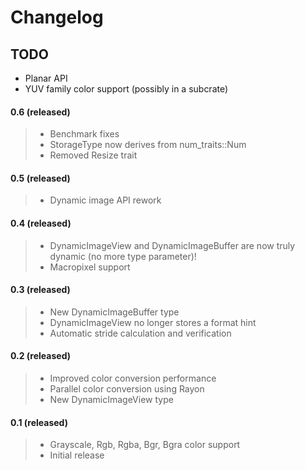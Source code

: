 # Changelog

## TODO
 * Planar API
 * YUV family color support (possibly in a subcrate)



#### 0.6 (released)
> * Benchmark fixes
> * StorageType now derives from num_traits::Num
> * Removed Resize trait

#### 0.5 (released)
> * Dynamic image API rework

#### 0.4 (released)
> * DynamicImageView and DynamicImageBuffer are now truly dynamic (no more type parameter)!
> * Macropixel support

#### 0.3 (released)
> * New DynamicImageBuffer type
> * DynamicImageView no longer stores a format hint
> * Automatic stride calculation and verification

#### 0.2 (released)
> * Improved color conversion performance
> * Parallel color conversion using Rayon
> * New DynamicImageView type

#### 0.1 (released)
> * Grayscale, Rgb, Rgba, Bgr, Bgra color support
> * Initial release

